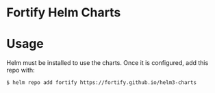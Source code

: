 # Fortify Helm Charts

# Usage

Helm must be installed to use the charts. Once it is configured, add this repo with:

```commandline
$ helm repo add fortify https://fortify.github.io/helm3-charts
```
